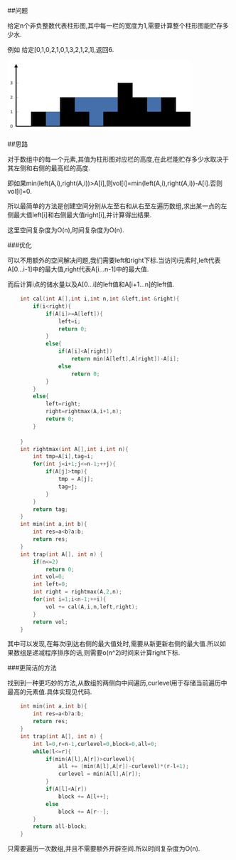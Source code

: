 ##问题

给定n个非负整数代表柱形图,其中每一栏的宽度为1,需要计算整个柱形图能贮存多少水.		

例如 给定[0,1,0,2,1,0,1,3,2,1,2,1],返回6.		

![img](./img/1.png)		


##思路		

对于数组中的每一个元素,其值为柱形图对应栏的高度,在此栏能贮存多少水取决于其左侧和右侧的最高栏的高度.		

即如果min(left(A,i),right(A,i))>A[i],则vol[i]=min(left(A,i),right(A,i))-A[i].否则vol[i]=0.		

所以最简单的方法是创建空间分别从左至右和从右至左遍历数组,求出某一点的左侧最大值left[i]和右侧最大值right[i],并计算得出结果.		

这里空间复杂度为O(n),时间复杂度为O(n).		



###优化		

可以不用额外的空间解决问题,我们需要left和right下标.当访问i元素时,left代表A[0...i-1]中的最大值,right代表A[i...n-1]中的最大值.		

而后计算i点的储水量以及A[0...i]的left值和A[i+1...n]的left值.		

```C++	
    int cal(int A[],int i,int n,int &left,int &right){
        if(i<right){
            if(A[i]>=A[left]){
                left=i;
                return 0;
            }
            else{
                if(A[i]<A[right])
                    return min(A[left],A[right])-A[i];
                else
                    return 0;
            }
        }
        else{
            left=right;
            right=rightmax(A,i+1,n);
            return 0;
        }
        
    }
    int rightmax(int A[],int i,int n){
        int tmp=A[i],tag=i;
        for(int j=i+1;j<=n-1;++j){
            if(A[j]>tmp){
                tmp = A[j];
                tag=j;
            }
        }
        return tag;
    }
    int min(int a,int b){
        int res=a<b?a:b;
        return res;
    }
    int trap(int A[], int n) {
        if(n<=2)
            return 0;
        int vol=0;
        int left=0;
        int right = rightmax(A,2,n);
        for(int i=1;i<n-1;++i){
            vol += cal(A,i,n,left,right);
        }
        return vol;
    }	
```		

其中可以发现,在每次i到达右侧的最大值处时,需要从新更新右侧的最大值.所以如果数组是递减程序排序的话,则需要o(n^2)时间来计算right下标.		


###更简洁的方法		

找到到一种更巧妙的方法,从数组的两侧向中间遍历,curlevel用于存储当前遍历中最高的元素值.具体实现见代码.		

```C++
    int min(int a,int b){
        int res=a<b?a:b;
        return res;
    }
    int trap(int A[], int n) {
        int l=0,r=n-1,curlevel=0,block=0,all=0;
        while(l<=r){
            if(min(A[l],A[r])>curlevel){
                all += (min(A[l],A[r])-curlevel)*(r-l+1);
                curlevel = min(A[l],A[r]);
            }
            if(A[l]<A[r])
                block += A[l++];
            else
                block += A[r--];
        }
        return all-block;
    }
```		

只需要遍历一次数组,并且不需要额外开辟空间.所以时间复杂度为O(n).		

